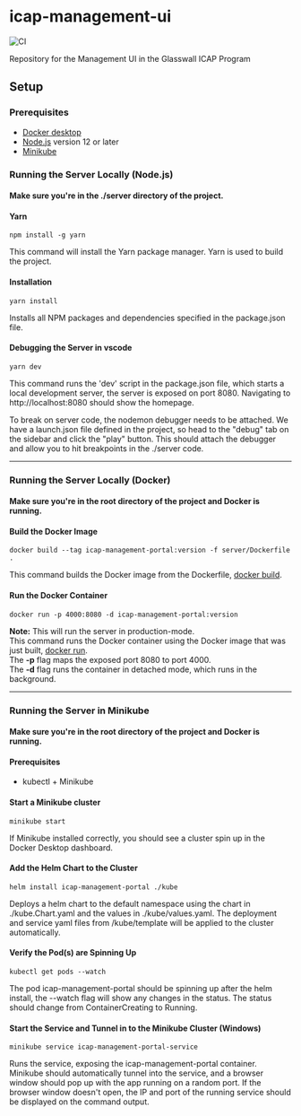 # icap-management-ui
![CI](https://github.com/filetrust/icap-management-ui/workflows/CI/badge.svg)
  
Repository for the Management UI in the Glasswall ICAP Program

## Setup

### Prerequisites
- [Docker desktop](https://www.docker.com/)
- [Node.js](https://nodejs.org/en/) version 12 or later
- [Minikube](https://minikube.sigs.k8s.io/docs/start/)

### Running the Server Locally (Node.js)
#### Make sure you're in the ./server directory of the project.
#### Yarn
```
npm install -g yarn
```
  
This command will install the Yarn package manager. Yarn is used to build the project.
  
#### Installation
```
yarn install
```
  
Installs all NPM packages and dependencies specified in the package.json file.
  
#### Debugging the Server in vscode
```
yarn dev
```
  
This command runs the 'dev' script in the package.json file, which starts a local development server, the server is exposed on port 8080. Navigating to http://localhost:8080 should show the homepage.

To break on server code, the nodemon debugger needs to be attached. We have a launch.json file defined in the project, so head to the "debug" tab on the sidebar and click the "play" button. This should attach the debugger and allow you to hit breakpoints in the ./server code.
  
<hr/>    
  
### Running the Server Locally (Docker)
#### Make sure you're in the root directory of the project and Docker is running.
  
#### Build the Docker Image
```
docker build --tag icap-management-portal:version -f server/Dockerfile .
```
  
This command builds the Docker image from the Dockerfile, [docker build](https://docs.docker.com/engine/reference/commandline/build/).
  
#### Run the Docker Container
```
docker run -p 4000:8080 -d icap-management-portal:version
```
  
<b>Note:</b> This will run the server in production-mode.  
This command runs the Docker container using the Docker image that was just built, [docker run](https://docs.docker.com/engine/reference/run/).  
The <b>-p</b> flag maps the exposed port 8080 to port 4000.  
  The <b>-d</b> flag runs the container in detached mode, which runs in the background.

<hr/>

### Running the Server in Minikube
#### Make sure you're in the root directory of the project and Docker is running.

#### Prerequisites
- kubectl + Minikube

#### Start a Minikube cluster
```
minikube start
```

If Minikube installed correctly, you should see a cluster spin up in the Docker Desktop dashboard.

#### Add the Helm Chart to the Cluster
```
helm install icap-management-portal ./kube
```
Deploys a helm chart to the default namespace using the chart in ./kube.Chart.yaml and the values in ./kube/values.yaml. The deployment and service yaml files from /kube/template will be applied to the cluster automatically.

#### Verify the Pod(s) are Spinning Up
```
kubectl get pods --watch
```
The pod icap-management-portal should be spinning up after the helm install, the --watch flag will show any changes in the status. The status should change from ContainerCreating to Running.

#### Start the Service and Tunnel in to the Minikube Cluster (Windows)
```
minikube service icap-management-portal-service
```
Runs the service, exposing the icap-management-portal container. Minikube should automatically tunnel into the service, and a browser window should pop up with the app running on a random port. If the browser window doesn't open, the IP and port of the running service should be displayed on the command output.
